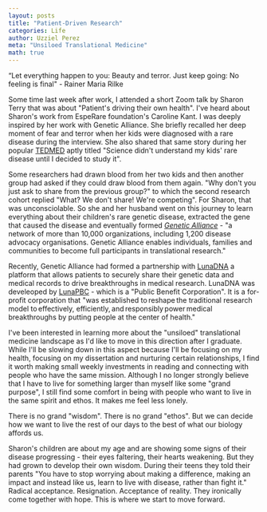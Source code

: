 ```yaml
---
layout: posts
title: "Patient-Driven Research"
categories: Life
author: Uzziel Perez
meta: "Unsiloed Translational Medicine"
math: true
---
```


“Let everything happen to you: Beauty and terror. Just keep going: No feeling is final" - Rainer Maria Rilke

Some time last week after work, I attended a short Zoom talk by Sharon Terry that was about "Patient's driving their own health". I've heard about Sharon's work from EspeRare foundation's Caroline Kant. I was deeply inspired by her work with Genetic Alliance. She briefly recalled her deep moment of fear and terror when her kids were diagnosed with a rare disease during the interview. She also shared that same story during her popular [TEDMED](talk) aptly titled "Science didn't understand my kids' rare disease until I decided to study it".

Some researchers had drawn blood from her two kids and then another group had asked if they could draw blood from them again. "Why don't you just ask to share from the previous group?" to which the second research cohort replied "What? We don't share! We're competing". For Sharon, that was unconsciolable. So she and her husband went on this journey to learn everything about their children's rare genetic disease, extracted the gene that caused the disease and eventually formed *[Genetic Alliance](https://esperare.org/en/sharon-terry)* - "a network of more than 10,000 organizations, including 1,200 disease advocacy organisations. Genetic Alliance enables individuals, families and communities to become full participants in translational research."

Recently, Genetic Alliance had formed a partnership with [LunaDNA](https://www.lunadna.com/) a platform that allows patients to securely share their genetic data and medical records to drive breakthroughs in medical research. LunaDNA was develeoped by [LunaPBC](https://www.crunchbase.com/organization/lunapbc) - which is a "Public Benefit Corporation". It is a for-profit corporation that "was established to reshape the traditional research model to effectively, efficiently, and responsibly power medical breakthroughs by putting people at the center of health."

I've been interested in learning more about the "unsiloed" translational medicine landscape as I'd like to move in this direction after I graduate. While I'll be slowing down in this aspect because I'll be focusing on my health, focusing on my dissertation and nurturing certain relationships, I find it worth making small weekly investments in reading and connecting with people who have the same mission. Although I no longer strongly believe that I have to live for something larger than myself like some "grand purpose", I still find some comfort in being with people who want to live in the same spirit and ethos. It makes me feel less lonely.

There is no grand "wisdom". There is no grand "ethos". But we can decide how we want to live the rest of our days to the best of what our biology affords us.

Sharon's children are about my age and are showing some signs of their disease progressing - their eyes faltering, their hearts weakening. But they had grown to develop their own wisdom. During their teens they told their parents "You have to stop worrying about making a difference, making an impact and instead like us, learn to live with disease, rather than fight it." Radical acceptance. Resignation. Acceptance of reality. They ironically come together with hope. This is where we start to move forward.
